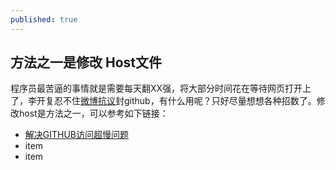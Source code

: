 ```yaml
---
published: true
---
```


## 方法之一是修改 Host文件

 程序员最苦逼的事情就是需要每天翻XX强，将大部分时间花在等待网页打开上了，李开复忍不住[微博抗议](http://tech.qq.com/a/20130123/000133.htm)封github，有什么用呢？只好尽量想想各种招数了。修改host是方法之一，可以参考如下链接：
 - [解决GITHUB访问超慢问题](http://zengrong.net/post/2092.htm)
- item
- item